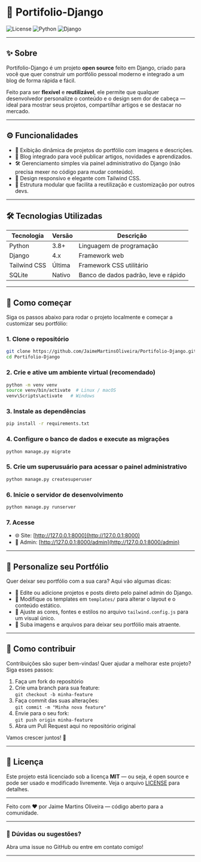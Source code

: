 
# 🚀 Portifolio-Django

![License](https://img.shields.io/badge/license-MIT-green) ![Python](https://img.shields.io/badge/python-3.8%2B-blue) ![Django](https://img.shields.io/badge/django-4.x-green)
 
---

## ✨ Sobre

Portifolio-Django é um projeto **open source** feito em Django, criado para você que quer construir um portfólio pessoal moderno e integrado a um blog de forma rápida e fácil. 

Feito para ser **flexível** e **reutilizável**, ele permite que qualquer desenvolvedor personalize o conteúdo e o design sem dor de cabeça — ideal para mostrar seus projetos, compartilhar artigos e se destacar no mercado.

---

## ⚙️ Funcionalidades

- 📂 Exibição dinâmica de projetos do portfólio com imagens e descrições.
- 📝 Blog integrado para você publicar artigos, novidades e aprendizados.
- 🛠️ Gerenciamento simples via painel administrativo do Django (não precisa mexer no código para mudar conteúdo).
- 🎨 Design responsivo e elegante com Tailwind CSS.
- 🔄 Estrutura modular que facilita a reutilização e customização por outros devs.

---

## 🛠️ Tecnologias Utilizadas

| Tecnologia      | Versão          | Descrição                         |
| --------------- | --------------- | -------------------------------- |
| Python          | 3.8+            | Linguagem de programação          |
| Django          | 4.x             | Framework web                     |
| Tailwind CSS    | Última          | Framework CSS utilitário          |
| SQLite          | Nativo          | Banco de dados padrão, leve e rápido |

---

## 🚀 Como começar

Siga os passos abaixo para rodar o projeto localmente e começar a customizar seu portfólio:

### 1. Clone o repositório

```bash
git clone https://github.com/JaimeMartinsOliveira/Portifolio-Django.git
cd Portifolio-Django
```

### 2. Crie e ative um ambiente virtual (recomendado)

```bash
python -m venv venv
source venv/bin/activate  # Linux / macOS
venv\Scripts\activate   # Windows
```

### 3. Instale as dependências

```bash
pip install -r requirements.txt
```

### 4. Configure o banco de dados e execute as migrações

```bash
python manage.py migrate
```

### 5. Crie um superusuário para acessar o painel administrativo

```bash
python manage.py createsuperuser
```

### 6. Inicie o servidor de desenvolvimento

```bash
python manage.py runserver
```

### 7. Acesse

- 🌐 Site: [http://127.0.0.1:8000](http://127.0.0.1:8000)
- 🔧 Admin: [http://127.0.0.1:8000/admin](http://127.0.0.1:8000/admin)

---

## 🎨 Personalize seu Portfólio

Quer deixar seu portfólio com a sua cara? Aqui vão algumas dicas:

- 📝 Edite ou adicione projetos e posts direto pelo painel admin do Django.
- 🎨 Modifique os templates em `templates/` para alterar o layout e o conteúdo estático.
- 🎨 Ajuste as cores, fontes e estilos no arquivo `tailwind.config.js` para um visual único.
- 📸 Suba imagens e arquivos para deixar seu portfólio mais atraente.

---

## 🤝 Como contribuir

Contribuições são super bem-vindas! Quer ajudar a melhorar este projeto? Siga esses passos:

1. Faça um fork do repositório
2. Crie uma branch para sua feature:  
   `git checkout -b minha-feature`
3. Faça commit das suas alterações:  
   `git commit -m "Minha nova feature"`
4. Envie para o seu fork:  
   `git push origin minha-feature`
5. Abra um Pull Request aqui no repositório original

Vamos crescer juntos! 🚀

---

## 📄 Licença

Este projeto está licenciado sob a licença **MIT** — ou seja, é open source e pode ser usado e modificado livremente. Veja o arquivo [LICENSE](LICENSE) para detalhes.

---

Feito com ❤️ por Jaime Martins Oliveira — código aberto para a comunidade.

---

### 💬 Dúvidas ou sugestões?

Abra uma issue no GitHub ou entre em contato comigo!

---
